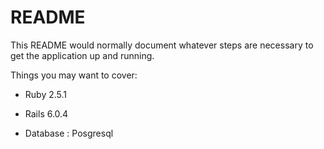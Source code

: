 # README

This README would normally document whatever steps are necessary to get the
application up and running.

Things you may want to cover:

* Ruby 2.5.1

* Rails 6.0.4

* Database : Posgresql

